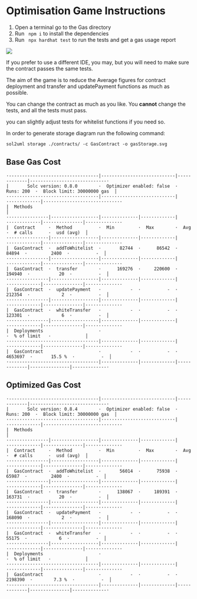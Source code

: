 # Optimisation Game Instructions

1. Open a terminal go to the Gas directory
2. Run ` npm i` to install the dependencies
3. Run ` npx hardhat test` to run the tests and get a gas usage report

![](https://imgur.com/a/GWj9Fqb)

If you prefer to use a different IDE, you may, but you will need to make sure the contract passes the same tests.

The aim of the game is to reduce the Average figures for contract deployment and transfer and updatePayment functions as much as possible.

You can change the contract as much as you like.
You **cannot**  change the tests, and all the tests must pass.

you can slightly adjust tests for whitelist functions if you need so.

In order to generate storage diagram run the following command:

`sol2uml storage ./contracts/ -c GasContract -o gasStorage.svg`

## Base Gas Cost
```
·----------------------------------|----------------------------|-------------|-----------------------------·
|       Solc version: 0.8.0        ·  Optimizer enabled: false  ·  Runs: 200  ·  Block limit: 30000000 gas  │
···································|····························|·············|······························
|  Methods                                                                                                  │
················|··················|··············|·············|·············|···············|··············
|  Contract     ·  Method          ·  Min         ·  Max        ·  Avg        ·  # calls      ·  usd (avg)  │
················|··················|··············|·············|·············|···············|··············
|  GasContract  ·  addToWhitelist  ·       82744  ·      86542  ·      84894  ·         2400  ·          -  │
················|··················|··············|·············|·············|···············|··············
|  GasContract  ·  transfer        ·      169276  ·     220600  ·     194940  ·           20  ·          -  │
················|··················|··············|·············|·············|···············|··············
|  GasContract  ·  updatePayment   ·           -  ·          -  ·     212354  ·            2  ·          -  │
················|··················|··············|·············|·············|···············|··············
|  GasContract  ·  whiteTransfer   ·           -  ·          -  ·     123301  ·            6  ·          -  │
················|··················|··············|·············|·············|···············|··············
|  Deployments                     ·                                          ·  % of limit   ·             │
···································|··············|·············|·············|···············|··············
|  GasContract                     ·           -  ·          -  ·    4653697  ·       15.5 %  ·          -  │
·----------------------------------|--------------|-------------|-------------|---------------|-------------·
```

## Optimized Gas Cost
```
·----------------------------------|----------------------------|-------------|-----------------------------·
|       Solc version: 0.8.4        ·  Optimizer enabled: false  ·  Runs: 200  ·  Block limit: 30000000 gas  │
···································|····························|·············|······························
|  Methods                                                                                                  │
················|··················|··············|·············|·············|···············|··············
|  Contract     ·  Method          ·  Min         ·  Max        ·  Avg        ·  # calls      ·  usd (avg)  │
················|··················|··············|·············|·············|···············|··············
|  GasContract  ·  addToWhitelist  ·       56014  ·      75938  ·      65987  ·         2400  ·          -  │
················|··················|··············|·············|·············|···············|··············
|  GasContract  ·  transfer        ·      138067  ·     189391  ·     163731  ·           20  ·          -  │
················|··················|··············|·············|·············|···············|··············
|  GasContract  ·  updatePayment   ·           -  ·          -  ·     168090  ·            2  ·          -  │
················|··················|··············|·············|·············|···············|··············
|  GasContract  ·  whiteTransfer   ·           -  ·          -  ·      55175  ·            6  ·          -  │
················|··················|··············|·············|·············|···············|··············
|  Deployments                     ·                                          ·  % of limit   ·             │
···································|··············|·············|·············|···············|··············
|  GasContract                     ·           -  ·          -  ·    2198390  ·        7.3 %  ·          -  │
·----------------------------------|--------------|-------------|-------------|---------------|-------------·
```